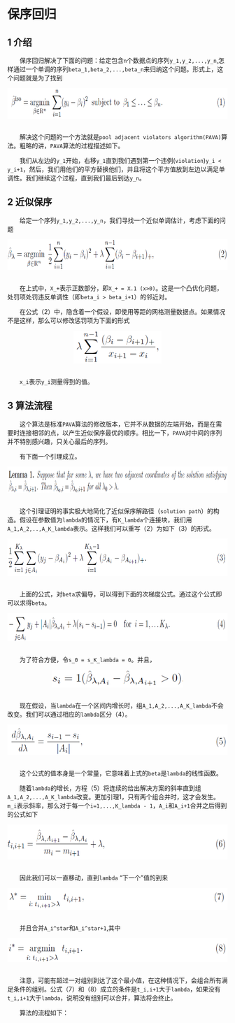 # 保序回归

## 1 介绍

&emsp;&emsp;保序回归解决了下面的问题：给定包含`n`个数据点的序列`y_1,y_2,...,y_n`,怎样通过一个单调的序列`beta_1,beta_2,...,beta_n`来归纳这个问题。形式上，这个问题就是为了找到

<div  align="center"><img src="imgs/1.1.png" width = "700" height = "70" alt="1.1" align="center" /></div><br>

&emsp;&emsp;解决这个问题的一个方法就是`pool adjacent violators algorithm(PAVA)`算法。粗略的讲，`PAVA`算法的过程描述如下。

&emsp;&emsp;我们从左边的`y_1`开始，右移`y_1`直到我们遇到第一个违例(`violation`)`y_i < y_i+1`，然后，我们用他们的平方替换他们，并且将这个平方值放到左边以满足单调性。我们继续这个过程，直到我们最后到达`y_n`。

## 2 近似保序

&emsp;&emsp;给定一个序列`y_1,y_2,...,y_n`，我们寻找一个近似单调估计，考虑下面的问题

<div  align="center"><img src="imgs/1.2.png" width = "700" height = "70" alt="1.2" align="center" /></div><br>

&emsp;&emsp;在上式中，`X_+`表示正数部分，即`X_+ = X.1 (x>0)`。这是一个凸优化问题，处罚项处罚违反单调性（即`beta_i > beta_i+1`）的邻近对。

&emsp;&emsp;在公式（2）中，隐含着一个假设，即使用等距的网格测量数据点。如果情况不是这样，那么可以修改惩罚项为下面的形式

<div  align="center"><img src="imgs/1.3.png" width = "200" height = "75" alt="1.3" align="center" /></div><br>

&emsp;&emsp;`x_i`表示`y_i`测量得到的值。

## 3 算法流程

&emsp;&emsp;这个算法是标准`PAVA`算法的修改版本，它并不从数据的左端开始，而是在需要时连接相邻的点，以产生近似保序最优的顺序。相比一下，`PAVA`对中间的序列并不特别感兴趣，只关心最后的序列。

&emsp;&emsp;有下面一个引理成立。

<div  align="center"><img src="imgs/1.4.png" width = "900" height = "60" alt="1.4" align="center" /></div><br>

&emsp;&emsp;这个引理证明的事实极大地简化了近似保序解路径（`solution path`）的构造。假设在参数值为`lambda`的情况下，有`K_lambda`个连接块，我们用`A_1,A_2,..,A_K_lambda`表示。这样我们可以重写（2）为如下（3）的形式。

<div  align="center"><img src="imgs/1.5.png" width = "700" height = "85" alt="1.5" align="center" /></div><br>

&emsp;&emsp;上面的公式，对`beta`求偏导，可以得到下面的次梯度公式。通过这个公式即可以求得`beta`。

<div  align="center"><img src="imgs/1.6.png" width = "800" height = "65" alt="1.6" align="center" /></div><br>

&emsp;&emsp;为了符合方便，令`s_0 = s_K_lambda = 0`。并且，

<div  align="center"><img src="imgs/1.7.png" width = "300" height = "40" alt="1.7" align="center" /></div><br>

&emsp;&emsp;现在假设，当`lambda`在一个区间内增长时，组`A_1,A_2,...,A_K_lambda`不会改变。我们可以通过相应的`lambda`区分（4）。

<div  align="center"><img src="imgs/1.8.png" width = "600" height = "70" alt="1.8" align="center" /></div><br>

&emsp;&emsp;这个公式的值本身是一个常量，它意味着上式的`beta`是`lambda`的线性函数。

&emsp;&emsp;随着`lambda`的增长，方程（5）将连续的给出解决方案的斜率直到组`A_1,A_2,...,A_K_lambda`改变。更加引理1，只有两个组合并时，这才会发生。`m_i`表示斜率，那么对于每一个`i=1,...,K_lambda - 1`，`A_i`和`A_i+1`合并之后得到的公式如下

<div  align="center"><img src="imgs/1.9.png" width = "600" height = "80" alt="1.9" align="center" /></div><br>

&emsp;&emsp;因此我们可以一直移动，直到`lambda` “下一个”值的到来

<div  align="center"><img src="imgs/1.10.png" width = "600" height = "50" alt="1.10" align="center" /></div><br>

&emsp;&emsp;并且合并`A_i^star`和`A_i^star+1`,其中

<div  align="center"><img src="imgs/1.11.png" width = "600" height = "55" alt="1.11" align="center" /></div><br>

&emsp;&emsp;注意，可能有超过一对组别到达了这个最小值，在这种情况下，会组合所有满足条件的组别。公式（7）和（8）成立的条件是`t_i,i+1`大于`lambda`，如果没有`t_i,i+1`大于`lambda`，说明没有组别可以合并，算法将会终止。

&emsp;&emsp;算法的流程如下：











